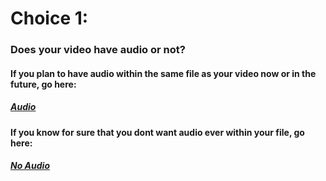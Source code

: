 # Choice 1:
### Does your video have audio or not?

#### If you plan to have audio within the same file as your video now or in the future, go here:
##### [Audio](https://github.com/jacobrapp99/Final-Project-1600/blob/main/VideoAudio.md)

#### If you know for sure that you dont want audio ever within your file, go here:
##### [No Audio](https://github.com/jacobrapp99/Final-Project-1600/blob/main/VideoNoAudio.md)
